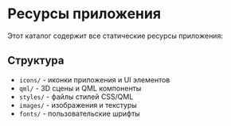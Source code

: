 # Ресурсы приложения

Этот каталог содержит все статические ресурсы приложения:

## Структура

- `icons/` - иконки приложения и UI элементов
- `qml/` - 3D сцены и QML компоненты
- `styles/` - файлы стилей CSS/QML
- `images/` - изображения и текстуры
- `fonts/` - пользовательские шрифты
